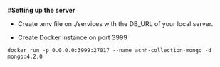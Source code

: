 #**Setting up the server**

- Create .env file on ./services with the DB_URL of your local server.

- Create Docker instance on port 3999

```
docker run -p 0.0.0.0:3999:27017 --name acnh-collection-mongo -d mongo:4.2.0
```
